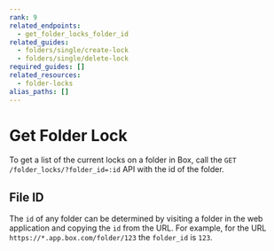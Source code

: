 ```yaml
---
rank: 9
related_endpoints:
  - get_folder_locks_folder_id
related_guides:
  - folders/single/create-lock
  - folders/single/delete-lock
required_guides: []
related_resources:
  - folder-locks
alias_paths: []
---
```


# Get Folder Lock

To get a list of the current locks on a folder in Box, call the
`GET /folder_locks/?folder_id=:id` API with the id of the folder.

<Samples id='get_folder_locks' />

## File ID

The `id` of any folder can be determined by visiting a folder in the web
application and copying the `id` from the URL. For example, for the URL
`https://*.app.box.com/folder/123` the `folder_id` is `123`.